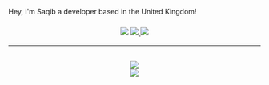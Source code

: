 Hey, i'm Saqib a developer based in the United Kingdom!

<h3 align="center">
  <img src="https://img.shields.io/github/followers/S4qib?label=Followers&style=for-the-badge&color=blue">
  <a href="https://discord.gg/zbSNTPEy8j" alt="Discord">
      <img src="https://img.shields.io/discord/452518336627081236?label=discord&style=for-the-badge&color=blue"/>
  </a>
  <a href="https://yuuta.xyz" alt="Website">
      <img src="https://img.shields.io/website?down_color=red&down_message=Offline&style=for-the-badge&up_color=blue&up_message=Online&url=https%3A%2F%2Fwillfp.com"/>
  </a>
</h3>

<hr>

<h2 align="center">
  <a href="https://github.com/S4qib">
    <img align="center" src="https://github-readme-stats.vercel.app/api/?username=S4qib&show_icons=true&theme=onedark">
  </a>
  <br>
  <a href="https://github.com/S4qib">
    <img align="center" src="https://github-readme-stats.vercel.app/api/top-langs/?username=S4qib&layout=compact&theme=onedark">
  </a>
</h2>
